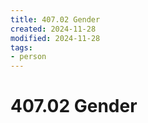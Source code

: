 ```yaml
---
title: 407.02 Gender
created: 2024-11-28
modified: 2024-11-28
tags: 
- person
---
```

# 407.02 Gender
